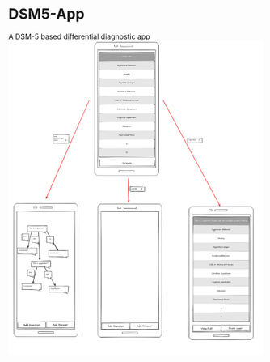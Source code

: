 # DSM5-App
A DSM-5 based differential diagnostic app
![alt text](https://github.com/Nbot07/DSM5-App/blob/main/Design.png?raw=true)
